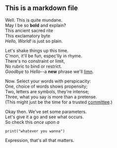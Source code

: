 ## This is a markdown file

Well. This is quite mundane.  
May I be so **bold** and explain?  
This ancient sacred rite  
This exclamatory byte  
*Hello, World!* is just so plain.  

Let's shake things up this time.  
C'mon, it'll be fun, espec'lly in rhyme.  
There's no constraint or limit,  
No rubric to bind or restrict.  
*Goodbye* to *Hello*--a **new** phrase we'll [limn](https://www.merriam-webster.com/dictionary/limn).

Now. Select your words with perspicacity:  
One, choice of words shows propensity;  
Two, letters are symbols, they're intense;  
Three, what you say is more than a pretense.  
(This might just be the time for a trusted [committee](https://64.media.tumblr.com/048eddfa5333d022426343cc80bd5483/tumblr_ni1ur7Y9PI1qelkufo3_r1_500.gif).)

Okay then. We've set some parameters.  
Let's give it a go and see what occurs.  
So check this *once upon a*  
```{r eval=TRUE, echo=TRUE}
print("whatever you wanna")
```
Expression, that's all that matters. 
